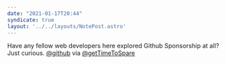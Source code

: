 ```yaml
---
date: "2021-01-17T20:44"
syndicate: true
layout: '../../layouts/NotePost.astro'
---
```


Have any fellow web developers here explored Github Sponsorship at all? Just curious. [@github](https://twitter.com/github) via [@getTimeToSpare](https://twitter.com/github) 